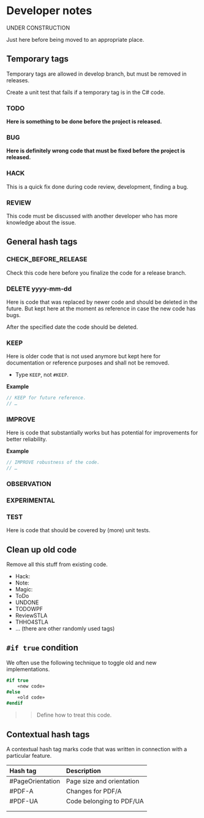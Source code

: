 ﻿# Developer notes

UNDER CONSTRUCTION

Just here before being moved to an appropriate place.

## Temporary tags

Temporary tags are allowed in develop branch, but must be removed in releases.

Create a unit test that fails if a temporary tag is in the C# code.

### TODO

**Here is something to be done __before the project is released__.**

### BUG

**Here is definitely wrong code that must be fixed before the project is released.**

### HACK

This is a quick fix done during code review, development, finding a bug.

### REVIEW

This code must be discussed with another developer who has more knowledge about the issue.

## General hash tags

### CHECK_BEFORE_RELEASE

Check this code here before you finalize the code for a release branch.

### DELETE yyyy-mm-dd

Here is code that was replaced by newer code and should be deleted in the future.
But kept here at the moment as reference in case the new code has bugs.

After the specified date the code should be deleted.

### KEEP

Here is older code that is not used anymore but kept here for 
documentation or reference purposes and shall not be removed.

* Type `KEEP`, not `#KEEP`.

**Example**

```cs
// KEEP for future reference.
// …
```

### IMPROVE

Here is code that substantially works but has potential for improvements
for better reliability.

**Example**

```cs
// IMPROVE robustness of the code.
// …
```

### OBSERVATION

### EXPERIMENTAL

### TEST

Here is code that should be covered by (more) unit tests.

## Clean up old code

Remove all this stuff from existing code.

* Hack:
* Note:
* Magic:
* ToDo
* UNDONE
* TODOWPF
* ReviewSTLA
* THHO4STLA
* … (there are other randomly used tags)

## `#if true` condition

We often use the following technique to toggle old and new implementations.

```CS
#if true
    «new code»
#else
    «old code»
#endif
```

>> Define how to treat this code.

## Contextual hash tags

A contextual hash tag marks code that was written in connection with a particular feature.

| Hash tag          | Description                                |
| :---------------- | :----------------------------------------- |
| #PageOrientation  | Page size and orientation                  |
| #PDF-A            | Changes for PDF/A                          |
| #PDF-UA           | Code belonging to PDF/UA                   |
|                   |                                            |
|                   |                                            |
